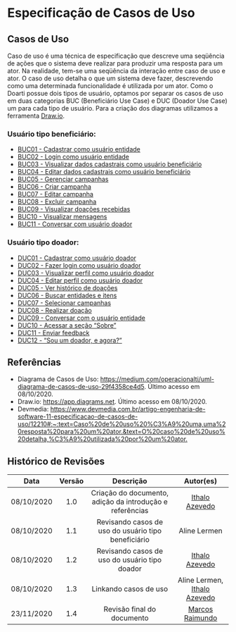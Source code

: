# Especificação de Casos de Uso  

## Casos de Uso

Caso de uso é uma técnica de especificação que descreve uma seqüência de ações que o sistema deve realizar para produzir uma resposta para um ator. Na realidade, tem-se uma seqüência da interação entre caso de uso e ator. O caso de uso detalha o que um sistema deve fazer, descrevendo como uma determinada funcionalidade é utilizada por um ator. Como o Doarti possue dois tipos de usuário, optamos por separar os casos de uso em duas categorias BUC (Beneficiário Use Case) e DUC (Doador Use Case) um para cada tipo de usuário. Para a criação dos diagramas utilizamos a ferramenta [Draw.io](app.diagrams.net).

### Usuário tipo beneficiário:

- [BUC01 - Cadastrar como usuário entidade](artefatos\modelagem\diagramasDeCasoDeUso\casos\BUC01.md)
- [BUC02 - Login como usuário entidade](./casos/BUC01.md)
- [BUC03 - Visualizar dados cadastrais como usuário beneficiário](casos/BUC03.md)
- [BUC04 - Editar dados cadastrais como usuário beneficiário](casos/BUC04.md)
- [BUC05 - Gerenciar campanhas](casos/BUC05.md)
- [BUC06 - Criar campanha](casos/BUC06.md)
- [BUC07 - Editar campanha](casos/BUC07.md)
- [BUC08 - Excluir campanha](casos/BUC08.md)
- [BUC09 - Visualizar doações recebidas](casos/BUC09.md)
- [BUC10 - Visualizar mensagens](casos/BUC10.md)
- [BUC11 - Conversar com usuário doador](casos/BUC11.md)

### Usuário tipo doador:

- [DUC01 - Cadastrar como usuário doador](casos/DUC01.md)
- [DUC02 - Fazer login como usuário doador](casos/DUC02.md)
- [DUC03 - Visualizar perfil como usuário doador](casos/DUC03.md)
- [DUC04 - Editar perfil como usuário doador](casos/DUC04.md)
- [DUC05 - Ver histórico de doações](casos/DUC05.md)
- [DUC06 - Buscar entidades e itens](casos/DUC06.md)
- [DUC07 - Selecionar campanhas](casos/DUC07.md)
- [DUC08 - Realizar doação](casos/DUC08.md)
- [DUC09 - Conversar com o usuário entidade](casos/DUC09.md)
- [DUC10 - Acessar a seção “Sobre”](casos/DUC10.md)
- [DUC11 - Enviar feedback](casos/DUC11.md)
- [DUC12 - “Sou um doador, e agora?”](casos/DUC12.md)

## Referências

* Diagrama de Casos de Uso: <https://medium.com/operacionalti/uml-diagrama-de-casos-de-uso-29f4358ce4d5>. Último acesso  em 08/10/2020.
* Draw.io: <https://app.diagrams.net>. Último acesso em 08/10/2020.
* Devmedia: <https://www.devmedia.com.br/artigo-engenharia-de-software-11-especificacao-de-casos-de-uso/12210#:~:text=Caso%20de%20uso%20%C3%A9%20uma,uma%20resposta%20para%20um%20ator.&text=O%20caso%20de%20uso%20detalha,%C3%A9%20utilizada%20por%20um%20ator.>

## Histórico de Revisões

|    Data    | Versão |                        Descrição                         |                            Autor(es)                             |
| :--------: | :----: | :------------------------------------------------------: | :--------------------------------------------------------------: |
| 08/10/2020 |  1.0   | Criação do documento, adição da introdução e referências |        [Ithalo Azevedo](https://github.com/ithaloazevedo)        |
| 08/10/2020 |  1.1   |   Revisando casos de uso do usuário tipo beneficiário    |                           Aline Lermen                           |
| 08/10/2020 |  1.2   |      Revisando casos de uso do usuário tipo doador       |        [Ithalo Azevedo](https://github.com/ithaloazevedo)        |
| 08/10/2020 |  1.3   |                  Linkando casos de uso                   | Aline Lermen, [Ithalo Azevedo](https://github.com/ithaloazevedo) |
| 23/11/2020 | 1.4 | Revisão final do documento | [Marcos Raimundo](https://github.com/MarcosFloresta) |